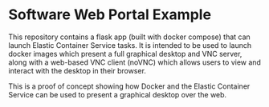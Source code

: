 # Software Web Portal Example

This repository contains a flask app (built with docker compose) that can
launch Elastic Container Service tasks. It is intended to be used to launch
docker images which present a full graphical desktop and VNC server, along
with a web-based VNC client (noVNC) which allows users to view and interact
with the desktop in their browser.

This is a proof of concept showing how Docker and the Elastic Container
Service can be used to present a graphical desktop over the web.  